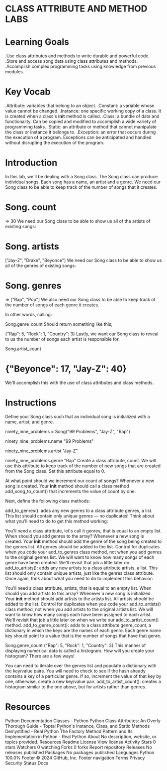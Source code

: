 # CLASS ATTRIBUTE AND METHOD LABS

# Learning Goals
.Use class attributes and methods to write durable and powerful code.
.Store and access song data using class attributes and methods.
.Accomplish complex programming tasks using knowledge from previous modules.

# Key Vocab

.Attribute: variables that belong to an object.
.Constant: a variable whose value cannot be changed.
.Instance: one specific working copy of a class. It is created when a class's __init__ method is called.
.Class: a bundle of data and functionality. Can be copied and modified to accomplish a wide variety of programming tasks.
.Static: an attribute or method that cannot manipulate the class or instance it belongs to.
.Exception: an error that occurs during the execution of a program. Exceptions can be anticipated and handled without disrupting the execution of the program.

# Introduction
In this lab, we'll be dealing with a Song class. The Song class can produce individual songs. Each song has a name, an artist and a genre. We need our Song class to be able to keep track of the number of songs that it creates.

# Song. count
=> 30
We need our Song class to be able to show us all of the artists of existing songs:

# Song. artists
["Jay-Z", "Drake", "Beyonce"]
We need our Song class to be able to show us all of the genres of existing songs:

# Song. genres
=> ["Rap", "Pop"]
We also need our Song class to be able to keep track of the number of songs of each genre it creates.

In other words, calling:

Song.genre_count
Should return something like this;

{"Rap": 5, "Rock": 1, "Country": 3}
Lastly, we want our Song class to reveal to us the number of songs each artist is responsible for.

Song.artist_count
# {"Beyonce": 17, "Jay-Z": 40}
We'll accomplish this with the use of class attributes and class methods.

# Instructions

Define your Song class such that an individual song is initialized with a name, artist, and genre.

ninety_nine_problems = Song("99 Problems", "Jay-Z", "Rap")

ninety_nine_problems.name
 "99 Problems"

ninety_nine_problems.artist
"Jay-Z"

ninety_nine_problems.genre
"Rap"
Create a class attribute, count. We will use this attribute to keep track of the number of new songs that are created from the Song class. Set this attribute equal to 0.

At what point should we increment our count of songs? Whenever a new song is created. Your __init__ method should call a class method add_song_to_count() that increments the value of count by one.

Next, define the following class methods:

add_to_genres(): adds any new genres to a class attribute genres, a list. This list should contain only unique genres — no duplicates! Think about what you'll need to do to get this method working:

You'll need a class attribute, let's call it genres, that is equal to an empty list.
When should you add genres to the array? Whenever a new song is created. Your __init__ method should add the genre of the song being created to the genres list. All genres should be added to the list. Control for duplicates when you code your add_to_genres class method, not when you add genres to the original genres list. We will want to know how many songs of each genre have been created. We'll revisit that job a little later on.
add_to_artists(): adds any new artists to a class attribute artists, a list. This list should only contain unique artists, just like the genres class attribute. Once again, thnk about what you need to do to implement this behavior:

You'll need a class attribute, artists, that is equal to an empty list.
When should you add artists to this array? Whenever a new song is initialized. Your __init__ method should add artists to the artists list. All artists should be added to the list. Control for duplicates when you code your add_to_artists() class method, not when you add artists to the original artists list. We will want to know how many songs each have been assigned to each artist. We'll revisit that job a little later on when we write our add_to_artist_count() method.
add_to_genre_count(): adds to a class attribute genre_count, a dictionary in which the keys are the names of each genre. Each genre name key should point to a value that is the number of songs that have that genre.

Song.genre_count
{"Rap": 5, "Rock": 1, "Country": 3}
This manner of displaying numerical data is called a histogram. How will you create your histogram? There are a few ways!

You can need to iterate over the genres list and populate a dictionary with the key/value pairs. You will need to check to see if the hash already contains a key of a particular genre. If so, increment the value of that key by one, otherwise, create a new key/value pair.
add_to_artist_count(): creates a histogram similar to the one above, but for artists rather than genres.

# Resources
Python Documentation
Classes - Python
Python Class Attributes: An Overly Thorough Guide - Toptal
Python's Instance, Class, and Static Methods Demystified - Real Python
The Factory Method Pattern and Its Implementation in Python - Real Python
About
No description, website, or topics provided.
Resources
 Readme
License
 View license
 Activity
Stars
 0 stars
Watchers
 0 watching
Forks
 0 forks
Report repository
Releases
No releases published
Packages
No packages published
Languages
Python
100.0%
Footer
© 2024 GitHub, Inc.
Footer navigation
Terms
Privacy
Security
Status
Docs


